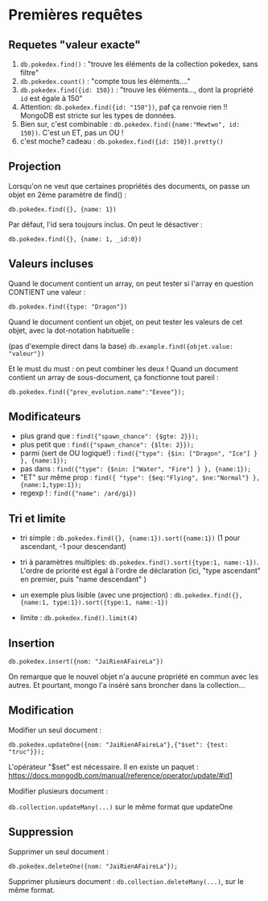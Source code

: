 # Premières requêtes

## Requetes "valeur exacte"

1. `db.pokedex.find()` : "trouve les éléments de la collection pokedex, sans filtre"
2. `db.pokedex.count()` : "compte tous les éléments...."
3. `db.pokedex.find({id: 150})` : "trouve les éléments..., dont la propriété `id` est égale à 150"
4. Attention:  `db.pokedex.find({id: "150"})`, paf ça renvoie rien !! MongoDB est stricte sur les types de données.
5. Bien sur, c'est combinable : `db.pokedex.find({name:"Mewtwo", id: 150})`. C'est un ET, pas un OU !
6. c'est moche? cadeau : `db.pokedex.find({id: 150}).pretty()`

## Projection

Lorsqu'on ne veut que certaines propriétés des documents, on passe un objet en 2ème paramètre de find() :

`db.pokedex.find({}, {name: 1})`

Par défaut, l'id sera toujours inclus. On peut le désactiver : 

`db.pokedex.find({}, {name: 1, _id:0})`

## Valeurs incluses

Quand le document contient un array, on peut tester si l'array en question CONTIENT une valeur : 

`db.pokedex.find({type: "Dragon"})`

Quand le document contient un objet, on peut tester les valeurs de cet objet, avec la dot-notation habituelle : 

(pas d'exemple direct dans la base)
`db.example.find({objet.value: "valeur"})`

Et le must du must : on peut combiner les deux ! Quand un document contient un array de sous-document, ça fonctionne tout pareil :

`db.pokedex.find({"prev_evolution.name":"Eevee"});`

## Modificateurs

- plus grand que : `find({"spawn_chance": {$gte: 2}});`
- plus petit que : `find({"spawn_chance": {$lte: 2}});`
- parmi (sert de OU logique!) : `find({"type": {$in: ["Dragon", "Ice"] } }, {name:1});`
- pas dans : `find({"type": {$nin: ["Water", "Fire"] } }, {name:1});`
- "ET" sur même prop : `find({ "type": {$eq:"Flying", $ne:"Normal"} },{name:1,type:1});`
- regexp ! : `find({"name": /ard/gi})`

## Tri et limite

- tri simple : `db.pokedex.find({}, {name:1}).sort({name:1})` (1 pour ascendant, -1 pour descendant)
- tri à paramètres multiples: `db.pokedex.find().sort({type:1, name:-1})`. L'ordre de priorité est égal à l'ordre de déclaration (ici, "type ascendant" en premier, puis "name descendant" )
- un exemple plus lisible (avec une projection) : `db.pokedex.find({},{name:1, type:1}).sort({type:1, name:-1})`

- limite : `db.pokedex.find().limit(4)`

## Insertion
`db.pokedex.insert({nom: "JaiRienAFaireLa"})`

On remarque que le nouvel objet n'a aucune propriété en commun avec les autres. Et pourtant, mongo l'a inséré sans broncher dans la collection...

## Modification

Modifier un seul document : 

`db.pokedex.updateOne({nom: "JaiRienAFaireLa"},{"$set": {test: "truc"}});`

L'opérateur "$set" est nécessaire. Il en existe un paquet : https://docs.mongodb.com/manual/reference/operator/update/#id1

Modifier plusieurs document : 

`db.collection.updateMany(...)` sur le même format que updateOne

## Suppression

Supprimer un seul document : 

`db.pokedex.deleteOne({nom: "JaiRienAFaireLa"});`


Supprimer plusieurs document : `db.collection.deleteMany(...)`, sur le même format.